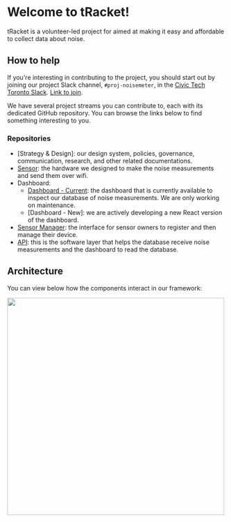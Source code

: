 # Welcome to tRacket!

tRacket is a volunteer-led project for aimed at making it easy and affordable to collect data about noise. 

## How to help

If you're interesting in contributing to the project, you should start out by joining our project Slack channel, `#proj-noisemeter`, in the [Civic Tech Toronto Slack](https://civictechto.slack.com/). [Link to join](https://link.civictech.ca/join).

We have several project streams you can contribute to, each with its dedicated GitHub repository. You can browse the links below to find something interesting to you.

### Repositories

- [Strategy & Design]: our design system, policies, governance, communication, research, and other related documentations.
- [Sensor](https://github.com/CivicTechTO/proj-noisemeter-device): the hardware we designed to make the noise measurements and send them over wifi.
- Dashboard:
  - [Dashboard - Current](https://github.com/CivicTechTO/tRacket-dashboard): the dashboard that is currently available to inspect our database of noise measurements. We are only working on maintenance.
  - [Dashboard - New]: we are actively developing a new React version of the dashboard.
- [Sensor Manager](https://github.com/CivicTechTO/tRacket-sensor-manager): the interface for sensor owners to register and then manage their device.
- [API](https://github.com/CivicTechTO/tRacket-api): this is the software layer that helps the database receive noise measurements and the dashboard to read the database.

## Architecture

You can view below how the components interact in our framework:

<img src="https://tracket.info/wp-content/uploads/2024/07/tracket-architecture.png" width="500"/>

